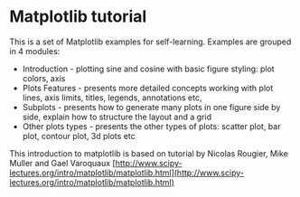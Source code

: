 # Matplotlib tutorial

This is a set of Matplotlib examples for self-learning. Examples are grouped in 4 modules: 

* Introduction - plotting sine and cosine with basic figure styling: plot colors, axis
* Plots Features - presents more detailed concepts working with plot lines, axis limits, titles, legends, annotations etc,
* Subplots - presents how to generate many plots in one figure side by side, explain how to structure the layout and a grid
* Other plots types - presents the other types of plots: scatter plot, bar plot, contour plot, 3d plots etc

This introduction to matplotlib is based on tutorial by Nicolas Rougier, Mike Muller and Gael Varoquaux [http://www.scipy-lectures.org/intro/matplotlib/matplotlib.html](http://www.scipy-lectures.org/intro/matplotlib/matplotlib.html)
